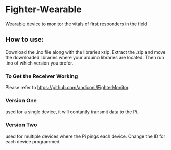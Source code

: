 # Fighter-Wearable
Wearable device to monitor the vitals of first responders in the field

## How to use:

Download the .ino file along with the libraries>zip. Extract the .zip and move the downloaded libraries where your arduino libraries are located.
Then run .ino of which version you prefer.

### To Get the Receiver Working
Please refer to https://github.com/andiconi/FighterMonitor.

### Version One 
used for a single device, it will contantly transmit data to the Pi.

### Version Two 
used for multiple devices where the Pi pings each device. Change the ID for each device programmed.


